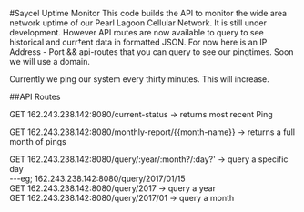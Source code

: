 #Saycel Uptime Monitor
This code builds the API to monitor the wide area network uptime of our Pearl Lagoon Cellular Network.  It is still under development.  However API routes are now available to query to see historical and curr†ent data in formatted JSON.  For now here is an IP Address - Port && api-routes that you can query to see our pingtimes. Soon we will use a domain. 

Currently we ping our system every thirty minutes.  This will increase. 

##API Routes

GET 162.243.238.142:8080/current-status -> returns most recent Ping  

GET 162.243.238.142:8080/monthly-report/{{month-name}} -> returns a full month of pings  

GET 162.243.238.142:8080/query/:year/:month?/:day?' -> query a specific day  
---eg; 162.243.238.142:8080/query/2017/01/15  
GET 162.243.238.142:8080/query/2017 -> query a year  
GET 162.243.238.142:8080/query/2017/01 -> query a month  

